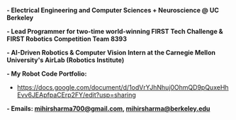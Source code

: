 **- Electrical Engineering and Computer Sciences + Neuroscience @ UC Berkeley**

**- Lead Programmer for two-time world-winning FIRST Tech Challenge & FIRST Robotics Competition Team 8393**

**- AI-Driven Robotics & Computer Vision Intern at the Carnegie Mellon University's AirLab (Robotics Institute)**

**- My Robot Code Portfolio:**

- https://docs.google.com/document/d/1odVrYJhNhuj0OhmQD9pQuxeHhEvv6JEApfpaCErp2FY/edit?usp=sharing



**- Emails: mihirsharma700@gmail.com, mihirsharma@berkeley.edu**
